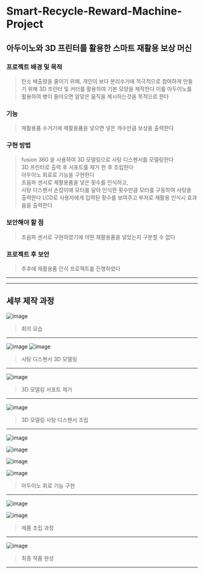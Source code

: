 # Smart-Recycle-Reward-Machine-Project
## 아두이노와 3D 프린터를 활용한 스마트 재활용 보상 머신

### 프로젝트 배경 및 목적   
> 탄소 배출량을 줄이기 위해, 개인이 보다 분리수거에 적극적으로 참여하게 만들기 위해 3D 프린터 및 커터를 활용하여 기본 모양을 제작한다
> 이를 아두이노를 활용하여 병이 들어오면 알맞은 움직을 제시하는것을 목적으로 한다     

### 기능   
> 제활용품 수거기에 제활용품을 넣으면 넣은 개수만큼 보상을 출력한다

### 구현 방법
> fusion 360 을 사용하여 3D 모델링으로 사탕 디스펜서를 모델링한다     
> 3D 프린터로 출력 후 서포트를 제거 한 후 조립한다      
> 아두이노 회로로 기능을 구현한다      
> 초음파 센서로 제활용품을 넣은 횟수를 인식하고,     
> 사탕 디스펜서 손잡이에 모터를 달아 인식한 횟수만큼 모터를 구동하여 사탕을 출력한다
> LCD로 사용자에게 입력된 횟수를 보여주고 부저로 재활용 인식시 효과음을 출력한다        

### 보안해야 할 점
> 초음파 센서로 구현하였기에 어떤 재활용품을 넣었는지 구분할 수 없다

### 프로젝트 후 보안
> 추후에 재활용품 인식 프로젝트를 진행하였다



***
***
## 세부 제작 과정


![image](https://github.com/tina908/Smart-Recycle-Reward-Machine-Project/assets/68736697/61568ecb-3a4c-4be1-9448-10721461d347)
> 회의 모습

***

![image](https://github.com/tina908/Smart-Recycle-Reward-Machine-Project/assets/68736697/eb7c1e2a-383c-4cea-8241-02679d9db7f3)
![image](https://github.com/tina908/Smart-Recycle-Reward-Machine-Project/assets/68736697/475a27e3-32ef-4f80-93be-a73dae161e1b)
> 사탕 디스펜서 3D 모델링   

***

![image](https://github.com/tina908/Smart-Recycle-Reward-Machine-Project/assets/68736697/56d44f74-a9f3-4fd6-ae58-f8a3d8af684e)
> 3D 모델링 서포트 제거    

***

![image](https://github.com/tina908/Smart-Recycle-Reward-Machine-Project/assets/68736697/4b36f5c4-d889-43c8-b2e1-d0348a64adfd)

> 3D 모델링 사탕 디스펜서 조립    

***


![image](https://github.com/tina908/Smart-Recycle-Reward-Machine-Project/assets/68736697/209b737a-d622-4920-aff1-1b5e0b0010fc)

![image](https://github.com/tina908/Smart-Recycle-Reward-Machine-Project/assets/68736697/e8e07667-e1e3-4b54-937c-86327db04cfa)

![image](https://github.com/tina908/Smart-Recycle-Reward-Machine-Project/assets/68736697/45167251-5d9b-4b5f-874e-e56a8203a8d2)

![image](https://github.com/tina908/Smart-Recycle-Reward-Machine-Project/assets/68736697/40d51618-37d1-40a1-8fc1-d1261a02970e)
> 아두이노 회로 기능 구현       

***

![image](https://github.com/tina908/Smart-Recycle-Reward-Machine-Project/assets/68736697/1cb2b6c1-5f3d-4f6d-81e8-6ae730140c03)

![image](https://github.com/tina908/Smart-Recycle-Reward-Machine-Project/assets/68736697/7dfd43fc-121d-4875-89da-92c97316cac3)

> 제품 조립 과정    

***

![image](https://github.com/tina908/Smart-Recycle-Reward-Machine-Project/assets/68736697/51cc689a-9e9d-43f5-8b22-de094d460174)
> 최종 작품 완성       

***








